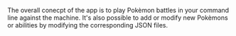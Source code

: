The overall conecpt of the app is to play Pokèmon battles in your command line against the machine.
It's also possible to add or modify new Pokèmons or abilities by modifying the corresponding JSON files.